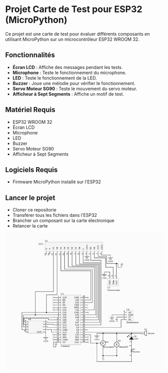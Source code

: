 # Projet Carte de Test pour ESP32 (MicroPython)

Ce projet est une carte de test pour évaluer différents composants en utilisant MicroPython sur un microcontrôleur ESP32 WROOM 32.

## Fonctionnalités

- **Écran LCD** : Affiche des messages pendant les tests.
- **Microphone** : Teste le fonctionnement du microphone.
- **LED** : Teste le fonctionnement de la LED.
- **Buzzer** : Joue une mélodie pour vérifier le fonctionnement.
- **Servo Moteur SG90** : Teste le mouvement du servo moteur.
- **Afficheur à Sept Segments** : Affiche un motif de test.

## Matériel Requis

- ESP32 WROOM 32
- Écran LCD
- Microphone
- LED
- Buzzer
- Servo Moteur SG90
- Afficheur à Sept Segments

## Logiciels Requis

- Firmware MicroPython installé sur l'ESP32

## Lancer le projet 

- Cloner ce repositorie
- Transférer tous les fichiers dans l'ESP32
- Brancher un composant sur la carte électronique
- Relancer la carte

![Schéma du circuit](Shéma.png)
